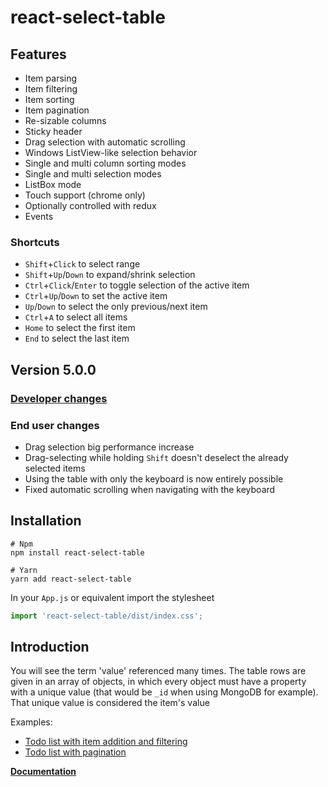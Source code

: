 # react-select-table

## Features

* Item parsing
* Item filtering
* Item sorting
* Item pagination
* Re-sizable columns
* Sticky header
* Drag selection with automatic scrolling
* Windows ListView-like selection behavior
* Single and multi column sorting modes
* Single and multi selection modes
* ListBox mode
* Touch support (chrome only)
* Optionally controlled with redux
* Events

### Shortcuts

* `Shift`+`Click` to select range
* `Shift`+`Up`/`Down` to expand/shrink selection
* `Ctrl`+`Click`/`Enter` to toggle selection of the active item
* `Ctrl`+`Up`/`Down` to set the active item
* `Up`/`Down` to select the only previous/next item
* `Ctrl`+`A` to select all items
* `Home` to select the first item
* `End` to select the last item



## Version 5.0.0

### [Developer changes](./docs/changes.md)

### End user changes

* Drag selection big performance increase
* Drag-selecting while holding `Shift` doesn't deselect the already selected items
* Using the table with only the keyboard is now entirely possible
* Fixed automatic scrolling when navigating with the keyboard



## Installation

```shell
# Npm
npm install react-select-table

# Yarn
yarn add react-select-table
```

In your `App.js` or equivalent import the stylesheet

````javascript
import 'react-select-table/dist/index.css';
````



## Introduction

You will see the term 'value' referenced many times. The table rows are given in an array of objects, in which every object must have a property with a unique value (that would be `_id` when using MongoDB for example). That unique value is considered the item's value



Examples:

* [Todo list with item addition and filtering](https://codesandbox.io/s/tablecore-v4-todos-99eue)
* [Todo list with pagination](https://codesandbox.io/s/tablecore-v4-pagination-ozgqt)

**[Documentation](/docs/core.md)**

